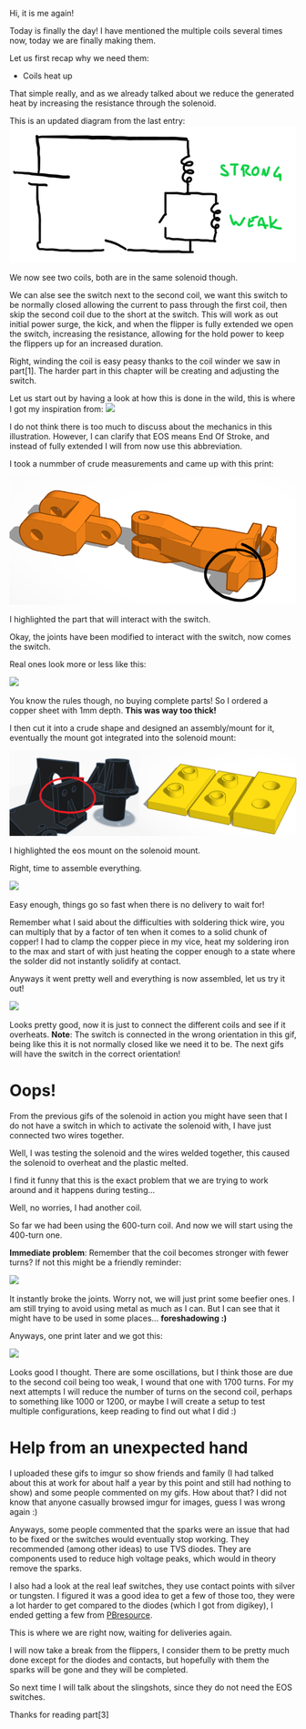 Hi, it is me again!

Today is finally the day! I have mentioned the multiple coils several times now, today we are finally making them.


Let us first recap why we need them:
 - Coils heat up

That simple really, and as we already talked about we reduce the generated heat by increasing the resistance through the solenoid.

This is an updated diagram from the last entry:
![](https://raw.githubusercontent.com/bumpnumb/Pinball/main/Images/Wiring_diagram_2.png)

We now see two coils, both are in the same solenoid though.

We can alse see the switch next to the second coil, we want this switch to be normally closed allowing the current to pass through the first coil, then skip the second coil due to the short at the switch. This will work as out initial power surge, the kick, and when the flipper is fully extended we open the switch, increasing the resistance, allowing for the hold power to keep the flippers up for an increased duration.

Right, winding the coil is easy peasy thanks to the coil winder we saw in part[1].
The harder part in this chapter will be creating and adjusting the switch.

Let us start out by having a look at how this is done in the wild, this is where I got my inspiration from:
![](https://www.marcospecialties.com/pinball-parts-blog/wp-content/uploads/2020/06/eos-switch-flippper-coil-marco-pinball.jpg)

I do not think there is too much to discuss about the mechanics in this illustration. However, I can clarify that EOS means End Of Stroke, and instead of fully extended I will from now use this abbreviation.

I took a nummber of crude measurements and came up with this print:

![](https://raw.githubusercontent.com/bumpnumb/Pinball/main/Images/Flipper_joint.PNG)

I highlighted the part that will interact with the switch.

Okay, the joints have been modified to interact with the switch, now comes the switch.

Real ones look more or less like this:

![](https://www.marcospecialties.com//images/products/ASW-A1-162/large.JPG)

You know the rules though, no buying complete parts! So I ordered a copper sheet with 1mm depth. **This was way too thick!**

I then cut it into a crude shape and designed an assembly/mount for it, eventually the mount got integrated into the solenoid mount:

![](https://raw.githubusercontent.com/bumpnumb/Pinball/main/Images/EOS_assembly.png)

I highlighted the eos mount on the solenoid mount.

Right, time to assemble everything. 

![](https://i.imgur.com/5hWxXiZ.jpg)

Easy enough, things go so fast when there is no delivery to wait for!

Remember what I said about the difficulties with soldering thick wire, you can multiply that by a factor of ten when it comes to a solid chunk of copper!
I had to clamp the copper piece in my vice, heat my soldering iron to the max and start of with just heating the copper enough to a state where the solder did not instantly solidify at contact.

Anyways it went pretty well and everything is now assembled, let us try it out!

![](https://raw.githubusercontent.com/bumpnumb/Pinball/main/Images/First_eos_test.gif)

Looks pretty good, now it is just to connect the different coils and see if it overheats. **Note**: The switch is connected in the wrong orientation in this gif, being like this it is not normally closed like we need it to be. The next gifs will have the switch in the correct orientation!


# Oops!

From the previous gifs of the solenoid in action you might have seen that I do not have a switch in which to activate the solenoid with, I have just connected two wires together.

Well, I was testing the solenoid and the wires welded together, this caused the solenoid to overheat and the plastic melted. 

I find it funny that this is the exact problem that we are trying to work around and it happens during testing...

Well, no worries, I had another coil.

So far we had been using the 600-turn coil. And now we will start using the 400-turn one.

**Immediate problem**: 
Remember that the coil becomes stronger with fewer turns? If not this might be a friendly reminder:

![](https://raw.githubusercontent.com/bumpnumb/Pinball/main/Images/Solenoid_breaking_1.gif)

It instantly broke the joints. Worry not, we will just print some beefier ones. I am still trying to avoid using metal as much as I can. But I can see that it might have to be used in some places... **foreshadowing :)**

Anyways, one print later and we got this:

![](https://raw.githubusercontent.com/bumpnumb/Pinball/main/Images/Solenoid_working_4_slowmo.gif)

Looks good I thought. There are some oscillations, but I think those are due to the second coil being too weak, I wound that one with 1700 turns. For my next attempts I will reduce the number of turns on the second coil, perhaps to something like 1000 or 1200, or maybe I will create a setup to test multiple configurations, keep reading to find out what I did :)


# Help from an unexpected hand

I uploaded these gifs to imgur so show friends and family (I had talked about this at work for about half a year by this point and still had nothing to show) and some people commented on my gifs. How about that? I did not know that anyone casually browsed imgur for images, guess I was wrong again :)

Anyways, some people commented that the sparks were an issue that had to be fixed or the switches would eventually stop working. They recommended (among other ideas) to use TVS diodes. They are components used to reduce high voltage peaks, which would in theory remove the sparks.

I also had a look at the real leaf switches, they use contact points with silver or tungsten. I figured it was a good idea to get a few of those too, they were a lot harder to get compared to the diodes (which I got from digikey), I ended getting a few from [PBresource](http://www.pbresource.com/pfswitch.htm#common).

This is where we are right now, waiting for deliveries again.

I will now take a break from the flippers, I consider them to be pretty much done except for the diodes and contacts, but hopefully with them the sparks will be gone and they will be completed.

So next time I will talk about the slingshots, since they do not need the EOS switches.

Thanks for reading part[3]







